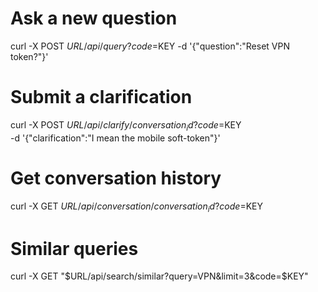 # Ask a new question
curl -X POST $URL/api/query?code=$KEY -d '{"question":"Reset VPN token?"}'

# Submit a clarification
curl -X POST $URL/api/clarify/{conversation_id}?code=$KEY \
     -d '{"clarification":"I mean the mobile soft-token"}'

# Get conversation history
curl -X GET $URL/api/conversation/{conversation_id}?code=$KEY

# Similar queries
curl -X GET "$URL/api/search/similar?query=VPN&limit=3&code=$KEY"
